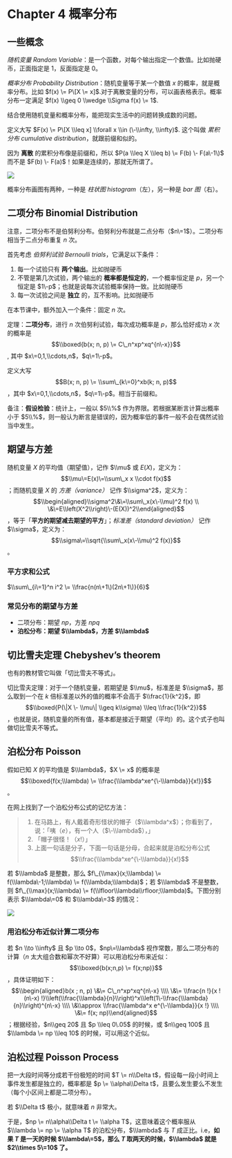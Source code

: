 
Chapter 4 概率分布
==============


一些概念
----


*随机变量 Random Variable*：是一个函数，对每个输出指定一个数值。比如抛硬币，正面指定是 $1$，反面指定是 $0$。


*概率分布 Probability Distribution*：随机变量等于某一个数值 $x$ 的概率，就是概率分布。比如 $f(x) \= P\[X \= x]$.对于离散变量的分布，可以画表格表示。概率分布一定满足 $f(x) \\geq 0 \\wedge \\Sigma f(x) \= 1$.


结合使用随机变量和概率分布，能把现实生活中的问题转换成数的问题。


定义大写 $F(x) \= P\[X \\leq x] \\forall x \\in (\-\\infty, \\infty)$. 这个叫做 *累积分布 cumulative distribution*，就跟前缀和似的。


因为 **离散** 的累积分布像是前缀和，所以 $P(a \\leq X \\leq b) \= F(b) \- F(a\-1\)$ 而不是 $F(b) \- F(a)$！如果是连续的，那就无所谓了。


![](https://s2.loli.net/2023/03/13/yTXGkBYV3O7ec6u.png)


概率分布画图有两种，一种是 *柱状图 histogram*（左），另一种是 *bar 图*（右）。


二项分布 Binomial Distribution
--------------------------


注意，二项分布不是伯努利分布。伯努利分布就是二点分布（$n\=1$）。二项分布相当于二点分布重复 $n$ 次。


首先考虑 *伯努利试验 Bernoulli trials*，它满足以下条件：


1. 每一个试验只有 **两个输出**。比如抛硬币
2. 不管是第几次试验，两个输出的 **概率都是恒定的**，一个概率恒定是 $p$，另一个恒定是 $1\-p$；也就是说每次试验概率保持一致。比如抛硬币
3. 每一次试验之间是 **独立** 的，互不影响。比如抛硬币


在本节课中，额外加入一个条件：固定 $n$ 次。


定理：**二项分布**，进行 $n$ 次伯努利试验，每次成功概率是 $p$，那么恰好成功 $x$ 次的概率是 $$\\boxed{b(x; n, p) \= C\_n^xp^xq^{n\-x}}$$, 其中 $x\=0,1,\\cdots,n$，$q\=1\-p$。


定义大写 $$B(x; n, p) \= \\sum\_{k\=0}^xb(k; n, p)$$，其中 $x\=0,1,\\cdots,n$，$q\=1\-p$。相当于前缀和。


备注：**假设检验**：统计上，一般以 $5\\%$ 作为界限。若根据某断言计算出概率小于 $5\\%$，则一般认为断言是错误的，因为概率低的事件一般不会在偶然试验当中发生。


期望与方差
-----


随机变量 $X$ 的平均值（期望值），记作 $\\mu$ 或 $E(X)$，定义为：$$\\mu\=E(x)\=\\sum\_x x \\cdot f(x)$$；而随机变量 $X$ 的 *方差（variance）* 记作 $\\sigma^2$，定义为：$$\\begin{aligned}\\sigma^2\&\=\\sum\_x(x\-\\mu)^2 f(x) \\ \&\=E\\left(X^2\\right)\-(E(X))^2\\end{aligned}$$，等于「**平方的期望减去期望的平方**」；*标准差（standard deviation）* 记作 $\\sigma$，定义为：$$\\sigma\=\\sqrt{\\sum\_x(x\-\\mu)^2 f(x)}$$。


### 平方求和公式


$\\sum\_{i\=1}^n i^2 \= \\frac{n(n\+1\)(2n\+1\)}{6}$


### 常见分布的期望与方差


* 二项分布：期望 $np$，方差 $npq$
* **泊松分布：期望 $\\lambda$，方差 $\\lambda$**


切比雪夫定理 Chebyshev’s theorem
--------------------------


也有的教材管它叫做「切比雪夫不等式」。


切比雪夫定理：对于一个随机变量，若期望是 $\\mu$，标准差是 $\\sigma$，那么取到一个在 $k$ 倍标准差以外的值的概率不会高于 $\\frac{1}{k^2}$，即 $$\\boxed{P(\|X \- \\mu\| \\geq k\\sigma) \\leq \\frac{1}{k^2}}$$，也就是说，随机变量的所有值，基本都是接近于期望（平均）的。这个式子也叫做切比雪夫不等式。


泊松分布 Poisson
------------


假如已知 $X$ 的平均值是 $\\lambda$，$X \= x$ 的概率是 $$\\boxed{f(x;\\lambda) \= \\frac{\\lambda^xe^{\-\\lambda}}{x!}}$$。


在网上找到了一个泊松分布公式的记忆方法：



> 1. 在马路上，有人戴着奇形怪状的帽子（$\\lambda^x$）；你看到了，说：「咦（$e$），有一个人（$\-\\lambda$），」
> 2. 「帽子很怪！（$x!$）」
> 3. 上面一句话是分子，下面一句话是分母，合起来就是泊松分布公式 $$\\frac{\\lambda^xe^{\-\\lambda}}{x!}$$


若 $\\lambda$ 是整数，那么 $f\_{\\max}(x;\\lambda) \= f(\\lambda\-1;\\lambda) \= f(\\lambda;\\lambda)$；若 $\\lambda$ 不是整数，则 $f\_{\\max}(x;\\lambda) \= f(\\lfloor\\lambda\\rfloor;\\lambda)$。下图分别表示 $\\lambda\=0$ 和 $\\lambda\=3$ 的情况：


![](https://s2.loli.net/2023/03/27/c1kpXURxLztGlNi.png)


### 用泊松分布近似计算二项分布


若 $n \\to \\infty$ 且 $p \\to 0$，$np\=\\lambda$ 视作常数，那么二项分布的计算（$n$ 太大组合数和幂次不好算）可以用泊松分布来近似：$$\\boxed{b(x;n,p) \= f(x;np)}$$，具体证明如下：$$\\begin{aligned}b(x ; n, p) \&\= C\_n^xp^xq^{n\-x} \\\\ \&\= \\frac{n !}{x !(n\-x) !}\\left(\\frac{\\lambda}{n}\\right)^x\\left(1\-\\frac{\\lambda}{n}\\right)^{n\-x} \\\\ \&\\approx \\frac{\\lambda^x e^{\-\\lambda}}{x !} \\\\ \&\= f(x; np)\\end{aligned}$$；根据经验，$n\\geq 20$ 且 $p \\leq 0\.05$ 的时候，或 $n\\geq 100$ 且 $\\lambda \= np \\leq 10$ 的时候，可以用这个近似。


泊松过程 Poisson Process
--------------------


把一大段时间等分成若干份极短的时间 $T \= n\\Delta t$，假设每一段小时间上事件发生都是独立的，概率都是 $p \= \\alpha\\Delta t$，且要么发生要么不发生（每个小区间上都是二项分布）。


若 $\\Delta t$ 极小，就意味着 $n$ 非常大。


于是，$np \= n\\alpha\\Delta t \= \\alpha T$，这意味着这个概率服从 $\\lambda \= np \= \\alpha T$ 的泊松分布，$\\lambda$ 与 $T$ 成正比。i.e，**如果 $T$ 是一天的时候 $\\lambda\=5$，那么 $T$ 取两天的时候，$\\lambda$ 就是 $2\\times 5\=10$ 了。**


